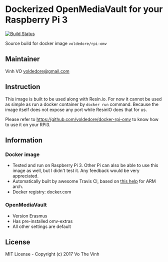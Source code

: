 # Dockerized OpenMediaVault for your Raspberry Pi 3

[![Build Status](https://travis-ci.org/voldedore/docker-rpi-omv-build.svg?branch=master)](https://travis-ci.org/voldedore/docker-rpi-omv-build)

Source build for docker image `voldedore/rpi-omv`

## Maintainer

Vinh VO <voldedore@gmail.com>

## Instruction

This image is built to be used along with Resin.io. For now it cannot be used as simple as run a docker  container by `docker run` command. Because the image itself does not expose any port while ResinIO does that for us.

Please refer to https://github.com/voldedore/docker-rpi-omv to know how to use it on your RPi3.

## Information

### Docker image

* Tested and run on Raspberry Pi 3. Other Pi can also be able to use this image as well, but I didn't test it. Any feedback would be very appreciated.
* Automatically built by awesome Travis CI, based on [this help](https://blog.hypriot.com/post/setup-simple-ci-pipeline-for-arm-images/) for ARM arch.
* Docker registry: docker.com

### OpenMediaVault

* Version Erasmus
* Has pre-installed omv-extras
* All other settings are default

## License

MIT License - Copyright (c) 2017 Vo The Vinh
